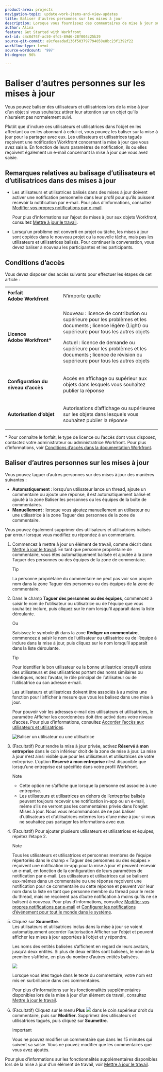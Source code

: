 ```yaml
---
product-area: projects
navigation-topic: update-work-items-and-view-updates
title: Baliser d’autres personnes sur les mises à jour
description: Lorsque vous fournissez des commentaires de mise à jour sur un objet Adobe Workfront, tous les utilisateurs utilisatrices du projet peuvent voir les informations envoyées. Cependant, il peut arriver que des utilisateurs et utilisatrices qui ne sont pas sur le projet aient intérêt à consulter ces informations. Plutôt que d’inclure ces utilisateurs et utilisatrices dans le projet, vous pouvez les baliser sur la mise à jour pour la partager avec eux. Les utilisateurs et utilisatrices balisés reçoivent une notification d’événement.
author: Alina
feature: Get Started with Workfront
exl-id: c4c0d74f-ac50-4fc5-89d6-28f004c25b29
source-git-commit: a9cfeaadad136f503797794050e8bc23f1392f22
workflow-type: tm+mt
source-wordcount: '997'
ht-degree: 96%

---
```


# Baliser d’autres personnes sur les mises à jour

<!--Audited: April, 2024-->

<!--
>[!IMPORTANT]
>
>We are currently redesigning the commenting experience in Adobe Workfront.
>
>Depending on what objects you access the commenting experience for, you might see the following functionality for the Updates section:
>* The new experience
>* The legacy experience
>* The new and the legacy experience
>
>For more information about the new commenting experience and its availability, see [New commenting experience](../../product-announcements/betas/new-commenting-experience-beta/unified-commenting-experience.md). 
>
><Span class="preview"> The legacy commenting experience has been removed from projects, tasks, issues, and documents in the Preview environment. </span>
>
>The new commenting experience is available only for the Updates section of Workfront objects, and it is not available when you access updates from the following areas:
>
> * Home
> * Summary panel in lists
> * Summary panel in timesheets 
> * Summary panel in the Workload Balancer
>
><span class="preview">The new commenting experience is available in the Summary panel in lists, timesheets, and the Workload Balancer in the Preview environment and in the Production environment for customers who have opted for the fast release process. </span> 
-->

Vous pouvez baliser des utilisateurs et utilisatrices lors de la mise à jour d’un objet si vous souhaitez attirer leur attention sur un objet qu’ils n’auraient pas normalement suivi.

Plutôt que d’inclure ces utilisateurs et utilisatrices dans l’objet en les affectant ou en les abonnant à celui-ci, vous pouvez les baliser sur la mise à jour pour la partager avec eux. Les utilisateurs et utilisatrices tagués reçoivent une notification Workfront concernant la mise à jour que vous avez saisie. En fonction de leurs paramètres de notification, ils ou elles reçoivent également un e-mail concernant la mise à jour que vous avez saisie.

## Remarques relatives au balisage d’utilisateurs et d’utilisatrices dans des mises à jour

* Les utilisateurs et utilisatrices balisés dans des mises à jour doivent activer une notification personnelle dans leur profil pour qu’ils puissent recevoir la notification par e-mail. Pour plus d’informations, consultez [Modifier vos propres notifications par e-mail](../../workfront-basics/using-notifications/activate-or-deactivate-your-own-event-notifications.md).

  Pour plus d’informations sur l’ajout de mises à jour aux objets Workfront, consultez [Mettre à jour le travail](../../workfront-basics/updating-work-items-and-viewing-updates/update-work.md).

* Lorsqu’un problème est converti en projet ou tâche, les mises à jour sont copiées dans le nouveau projet ou la nouvelle tâche, mais pas les utilisateurs et utilisatrices balisés. Pour continuer la conversation, vous devez baliser à nouveau les participantes et les participants.

## Conditions d’accès

Vous devez disposer des accès suivants pour effectuer les étapes de cet article :

<table style="table-layout:auto">
 <col> 
 <col> 
 <tbody> 
  <tr> 
   <td role="rowheader"><strong>Forfait Adobe Workfront</strong></td> 
   <td> <p>N’importe quelle</p> </td> 
  </tr> 
  <tr> 
   <td role="rowheader"><strong>Licence Adobe Workfront*</strong></td> 
   <td> <p>Nouveau : licence de contribution ou supérieure pour les problèmes et les documents ; licence légère (Light) ou supérieure pour tous les autres objets</p>
   <p>Actuel : licence de demande ou supérieure pour les problèmes et les documents ; licence de révision ou supérieure pour tous les autres objets</p> </td> 
  </tr> 
  <tr> 
   <td role="rowheader"><strong>Configuration du niveau d’accès</strong></td> 
   <td> <p>Accès en affichage ou supérieur aux objets dans lesquels vous souhaitez publier la réponse</p> </td> 
  </tr> 
  <tr> 
   <td role="rowheader"><strong>Autorisation d’objet</strong></td> 
   <td> <p>Autorisations d’affichage ou supérieures sur les objets dans lesquels vous souhaitez publier la réponse</p> </td> 
  </tr> 
 </tbody> 
</table>

* Pour connaître le forfait, le type de licence ou l’accès dont vous disposez, contactez votre administrateur ou administratrice Workfront. Pour plus d’informations, voir [Conditions d’accès dans la documentation Workfront](/help/quicksilver/administration-and-setup/add-users/access-levels-and-object-permissions/access-level-requirements-in-documentation.md).

## Baliser d’autres personnes sur les mises à jour

Vous pouvez taguer d’autres personnes sur des mises à jour des manières suivantes :

* **Automatiquement** : lorsqu’un utilisateur lance un thread, ajoute un commentaire ou ajoute une réponse, il est automatiquement balisé et ajouté à la zone Baliser les personnes ou les équipes de la boîte de commentaires.
* **Manuellement** : lorsque vous ajoutez manuellement un utilisateur ou une utilisatrice à la zone Taguer des personnes de la zone de commentaire.

Vous pouvez également supprimer des utilisateurs et utilisatrices balisés par erreur lorsque vous modifiez ou répondez à un commentaire.

1. Commencez à mettre à jour un élément de travail, comme décrit dans [Mettre à jour le travail](../../workfront-basics/updating-work-items-and-viewing-updates/update-work.md). En tant que personne propriétaire de commentaire, vous êtes automatiquement balisée et ajoutée à la zone Taguer des personnes ou des équipes de la zone de commentaire.

   >[!TIP]
   >
   >La personne propriétaire du commentaire ne peut pas voir son propre nom dans la zone Taguer des personnes ou des équipes de la zone de commentaire.

1. Dans le champ **Taguer des personnes ou des équipes**, commencez à saisir le nom de l’utilisateur ou utilisatrice ou de l’équipe que vous souhaitez inclure, puis cliquez sur le nom lorsqu’il apparaît dans la liste déroulante.

   Ou

   Saisissez le symbole @ dans la zone **Rédiger un commentaire**, commencez à saisir le nom de l’utilisateur ou utilisatrice ou de l’équipe à inclure dans la mise à jour, puis cliquez sur le nom lorsqu’il apparaît dans la liste déroulante.

   >[!TIP]
   > 
   >Pour identifier le bon utilisateur ou la bonne utilisatrice lorsqu’il existe des utilisateurs et des utilisatrices portant des noms similaires ou identiques, notez l’avatar, le rôle principal de l’utilisateur ou de l’utilisatrice ou son adresse e-mail.
   > 
   >Les utilisateurs et utilisatrices doivent être associés à au moins une fonction pour l’afficher à mesure que vous les balisez dans une mise à jour.
   > 
   >Pour pouvoir voir les adresses e-mail des utilisateurs et utilisatrices, le paramètre Afficher les coordonnées doit être activé dans votre niveau d’accès. Pour plus d’informations, consultez [Accorder l’accès aux utilisateurs et utilisatrices](../../administration-and-setup/add-users/configure-and-grant-access/grant-access-other-users.md).

   ![Baliser un utilisateur ou une utilisatrice](assets/tag-others-unified-commenting-with-all-tab.png)

1. (Facultatif) Pour rendre la mise à jour privée, activez **Réservé à mon entreprise** dans le coin inférieur droit de la zone de mise à jour. La mise à jour n’est ainsi visible que pour les utilisateurs et utilisatrices de votre entreprise. L’option **Réservé à mon entreprise** n’est disponible que lorsqu’une entreprise est spécifiée dans votre profil Workfront.

   >[!NOTE]
   >
   >* Cette option ne s’affiche que lorsque la personne est associée à une entreprise.
   >* Les utilisateurs et utilisatrices en dehors de l’entreprise balisés peuvent toujours recevoir une notification in-app ou un e-mail, même s’ils ne verront pas les commentaires privés dans l’onglet Mises à jour. Nous vous recommandons de ne pas baliser d’utilisateurs et d’utilisatrices externes lors d’une mise à jour si vous ne souhaitez pas partager les informations avec eux.

1. (Facultatif) Pour ajouter plusieurs utilisateurs et utilisatrices et équipes, répétez l’étape 2.<!--insure this stays accurate-->

   >[!NOTE]
   >
   >Tous les utilisateurs et utilisatrices et personnes membres de l’équipe répertoriés dans le champ « Taguer des personnes ou des équipes » reçoivent une notification in-app pour la mise à jour et peuvent recevoir un e-mail, en fonction de la configuration de leurs paramètres de notification par e-mail. Les utilisateurs et utilisatrices qui se balisent eux-mêmes dans un commentaire ou une réponse reçoivent une notification pour ce commentaire ou cette réponse et peuvent voir leur nom dans la liste en tant que personne membre du thread pour le reste du thread, mais ne reçoivent pas d’autre notification à moins qu’ils ne se balisent à nouveau. Pour plus d’informations, consultez [Modifier vos propres notifications par e-mail](../../workfront-basics/using-notifications/activate-or-deactivate-your-own-event-notifications.md) et [Configurer les notifications d’événement pour tout le monde dans le système](../../administration-and-setup/manage-workfront/emails/configure-event-notifications-for-everyone-in-the-system.md).

1. Cliquez sur **Soumettre**.\
   Les utilisateurs et utilisatrices inclus dans la mise à jour se voient automatiquement accorder l’autorisation Afficher sur l’objet et peuvent afficher les mises à jour apportées à l’objet et y répondre.

   Les noms des entités balisées s’affichent en regard de leurs avatars, jusqu’à deux entités. Si plus de deux entités sont balisées, le nom de la première s’affiche, en plus du nombre d’autres entités balisées.

   ![](assets/members-icons-expanded-unshimmed.png)

   Lorsque vous êtes tagué dans le texte du commentaire, votre nom est mis en surbrillance dans ces commentaires.

   Pour plus d’informations sur les fonctionnalités supplémentaires disponibles lors de la mise à jour d’un élément de travail, consultez [Mettre à jour le travail](../../workfront-basics/updating-work-items-and-viewing-updates/update-work.md).

1. (Facultatif) Cliquez sur le menu **Plus** ![](assets/more-menu.png) dans le coin supérieur droit du commentaire, puis sur **Modifier**. Supprimez des utilisateurs et utilisatrices tagués, puis cliquez sur **Soumettre**.

   >[!IMPORTANT]
   >
   >Vous ne pouvez modifier un commentaire que dans les 15 minutes qui suivent sa saisie. Vous ne pouvez modifier que les commentaires que vous avez ajoutés.


<!--
   >[!TIP]
   >
   >When using the legacy commenting experience to add comments and replies, comment owners that were not specifically tagged cannot be manually removed by people who use the new commenting experience.
-->

<!--
### Tag others on updates in the legacy Updates section

You can manually tag users in the legacy Updates section. 

1. Begin updating a work item, as described in [Update work](../../workfront-basics/updating-work-items-and-viewing-updates/update-work.md).
1. In the **Notify** field, begin typing the name of the user or team you want to include, then click the name when it appears in the drop-down list.

   Or

   Type the @ symbol in the **Start a new update** area, begin typing the name of the user or team you want to include on the update, then click the name when it appears in the drop-down list.

   >[!TIP]
   >
   >To identify the correct user when there are users with similar or identical names, notice the avatar, the user's Primary Role, or their email address. 
   >
   >Users must be associated with at least one job role to view it as you tag them in an update. 
   >
   >You must have the View Contact Info setting enabled in your access level for Users to view users' emails. For information, see [Grant access to users](../../administration-and-setup/add-users/configure-and-grant-access/grant-access-other-users.md).

   ![](assets/tag-users-in-update.png)

1. (Optional) To make the update private, enable **Private to my company** in the lower-right corner of the update box. This makes the update visible just to users in your company. The **Private to my company** option is available only when a Company is specified in your Workfront profile. 

   >[!NOTE]
   >
   >Tagged users outside the company could still receive an in-app notification or email, even though they will not see the private comments on the Updates tab. We recommend not to tag external users on an update if you do not want to share the information with them.  

1. (Optional) To add multiple users and teams, repeat step 2.

   >[!NOTE]
   >
   >All users and team members listed in the Notify field receive an in-app notification for the update and might receive an email, depending on the configuration of their email notification settings. Users who tag themselves in a comment or reply receive a notification for that comment or reply and can see their name in the Notify field for the remainder of the thread, but they do not receive another notification unless they tag themselves again. For more information, see [Modify your own email notifications](../../workfront-basics/using-notifications/activate-or-deactivate-your-own-event-notifications.md) and [Configure event notifications for everyone in the system](../../administration-and-setup/manage-workfront/emails/configure-event-notifications-for-everyone-in-the-system.md).

1. Click **Update**.  
   Users included in the update are automatically granted View permission to the object and can view and respond to updates made to the object.

   You can see who has been tagged in each reply at the top of the update thread. These users, along with any users subscribed to the object, receive a notification whenever an update or reply is made on the object.

   ![](assets/tagging-transparency-350x192.png)
-->

Pour plus d’informations sur les fonctionnalités supplémentaires disponibles lors de la mise à jour d’un élément de travail, voir [Mettre à jour le travail](../../workfront-basics/updating-work-items-and-viewing-updates/update-work.md).




